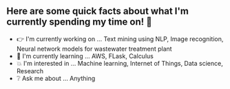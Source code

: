 ## Here are some quick facts about what I'm currently spending my time on! :muscle:

- :point_right: I'm currently working on ... Text mining using NLP, Image recognition, Neural network models for wastewater treatment plant
- :information_desk_person: I'm currently learning ... AWS, FLask, Calculus
- :boom: I'm interested in ... Machine learning, Internet of Things, Data science, Research
- :grey_question: Ask me about ... Anything
